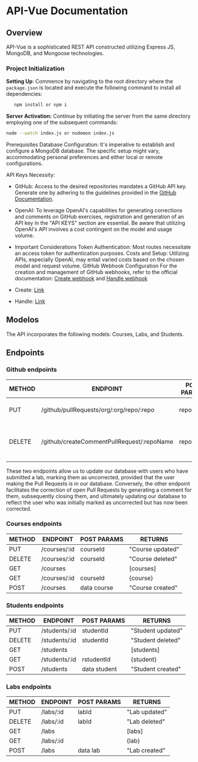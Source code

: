 # API-Vue Documentation

## Overview
API-Vue is a sophisticated REST API constructed utilizing Express JS, MongoDB, and Mongoose technologies.

### Project Initialization

**Setting Up**: Commence by navigating to the root directory where the `package.json` is located and execute the following command to install all dependencies:

```bash
   npm install or npm i
```
**Server Activation:** Continue by initiating the server from the same directory employing one of the subsequent commands:
```bash
node --watch index.js or nodemon index.js
```

Prerequisites
Database Configuration: It's imperative to establish and configure a MongoDB database. The specific setup might vary, accommodating personal preferences and either local or remote configurations.

API Keys Necessity:

- GitHub: Access to the desired repositories mandates a GitHub API key. Generate one by adhering to the guidelines provided in the [GitHub Documentation](https://docs.github.com/en/authentication/keeping-your-account-and-data-secure/managing-your-personal-access-tokens).
- OpenAI: To leverage OpenAI's capabilities for generating corrections and comments on GitHub exercises, registration and generation of an API key in the "API KEYS" section are essential. Be aware that utilizing OpenAI's API involves a cost contingent on the model and usage volume.

- Important Considerations
Token Authentication: Most routes necessitate an access token for authentication purposes.
Costs and Setup: Utilizing APIs, especially OpenAI, may entail varied costs based on the chosen model and request volume.
GitHub Webhook Configuration
For the creation and management of GitHub webhooks, refer to the official documentation: [Create webhook](https://docs.github.com/es/webhooks/using-webhooks/creating-webhooks) and [Handle webhook](https://docs.github.com/es/webhooks/using-webhooks/handling-webhook-deliveries)

- Create: [Link](https://docs.github.com/es/webhooks/using-webhooks/creating-webhooks)
- Handle: [Link](https://docs.github.com/es/webhooks/using-webhooks/handling-webhook-deliveries)


## Modelos

The API incorporates the following models: Courses, Labs, and Students.


## Endpoints

### Github endpoints

| METHOD | ENDPOINT                                   | POST PARAMS                | RETURNS                              |
| ------ | -----------------------------------------  | -------------------------- | ------------------------------------ |
| PUT    | /github/pullRequests/org/:org/repo/:repo   | repo, org                  | "Pull Requests updated"              |
| DELETE | /github/createCommentPullRequest/:repoName | repoName                   | "Pull Request comment and closed"    |


These two endpoints allow us to update our database with users who have submitted a lab, marking them as uncorrected, provided that the user making the Pull Requests is in our database. Conversely, the other endpoint facilitates the correction of open Pull Requests by generating a comment for them, subsequently closing them, and ultimately updating our database to reflect the user who was initially marked as uncorrected but has now been corrected.


### Courses endpoints

| METHOD | ENDPOINT                                   | POST PARAMS                | RETURNS                              |
| ------ | -----------------------------------------  | -------------------------- | ------------------------------------ |
| PUT    | /courses/:id                               | courseId                   | "Course updated"                     |
| DELETE | /courses/:id                               | courseId                   | "Course deleted"                     |
| GET    | /courses                                   |                            | [courses]                            |
| GET    | /courses/:id                               | courseId                   | {course}                             |
| POST   | /courses                                   | data course                | "Course created"                     |


### Students endpoints

| METHOD | ENDPOINT                                   | POST PARAMS                | RETURNS                              |
| ------ | -----------------------------------------  | -------------------------- | ------------------------------------ |
| PUT    | /students/:id                              | studentId                  | "Student updated"                     |
| DELETE | /students/:id                              | studentId                  | "Student deleted"                     |
| GET    | /students                                  |                            | [students]                            |
| GET    | /students/:id                              | rstudentId                 | {student}                             |
| POST   | /students                                  | data student               | "Student created"                     |
### Labs endpoints

| METHOD | ENDPOINT                                   | POST PARAMS                | RETURNS                              |
| ------ | -----------------------------------------  | -------------------------- | ------------------------------------ |
| PUT    | /labs/:id                                  | labId                      | "Lab updated"                     |
| DELETE | /labs/:id                                  | labId                      | "Lab deleted"                     |
| GET    | /labs                                      |                            | [labs]                            |
| GET    | /labs/:id                                  |                            | {lab}                             |
| POST   | /labs                                      | data lab                   | "Lab created"                     |
